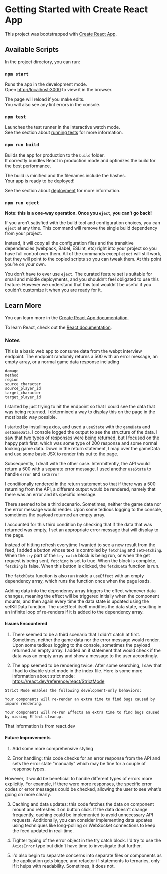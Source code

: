 # Getting Started with Create React App

This project was bootstrapped with [Create React App](https://github.com/facebook/create-react-app).

## Available Scripts

In the project directory, you can run:

### `npm start`

Runs the app in the development mode.\
Open [http://localhost:3000](http://localhost:3000) to view it in the browser.

The page will reload if you make edits.\
You will also see any lint errors in the console.

### `npm test`

Launches the test runner in the interactive watch mode.\
See the section about [running tests](https://facebook.github.io/create-react-app/docs/running-tests) for more information.

### `npm run build`

Builds the app for production to the `build` folder.\
It correctly bundles React in production mode and optimizes the build for the best performance.

The build is minified and the filenames include the hashes.\
Your app is ready to be deployed!

See the section about [deployment](https://facebook.github.io/create-react-app/docs/deployment) for more information.

### `npm run eject`

**Note: this is a one-way operation. Once you `eject`, you can’t go back!**

If you aren’t satisfied with the build tool and configuration choices, you can `eject` at any time. This command will remove the single build dependency from your project.

Instead, it will copy all the configuration files and the transitive dependencies (webpack, Babel, ESLint, etc) right into your project so you have full control over them. All of the commands except `eject` will still work, but they will point to the copied scripts so you can tweak them. At this point you’re on your own.

You don’t have to ever use `eject`. The curated feature set is suitable for small and middle deployments, and you shouldn’t feel obligated to use this feature. However we understand that this tool wouldn’t be useful if you couldn’t customize it when you are ready for it.

## Learn More

You can learn more in the [Create React App documentation](https://facebook.github.io/create-react-app/docs/getting-started).

To learn React, check out the [React documentation](https://reactjs.org/).

### Notes

This is a basic web app to consume data from the webpt interview endpoint. The endpoint randomly returns a 500 with an error message, an empty array, or a normal game data response including

```
damage
method
region
source_character
source_player_id
target_character
target_player_id
```

I started by just trying to hit the endpoint so that I could see the data that was being returned. I determined a way to display this on the page in the most basic way possible. 

I started by installing axios, and used a `useState` with the `gameData` and `setGameData`. I console logged the output to see the structure of the data. I saw that two types of responses were being returned, but I focused on the happy path first, which was some type of 200 response and some normal looking game data. Down in the return statement, I map over the gameData and use some basic JSX to render this out to the page. 

Subsequently, I dealt with the other case. Intermittently, the API would return a 500 with a separate error message. I used another `useState` to handle `error` and `setError`

I conditionally rendered in the return statement so that if there was a 500 returning from the API, a different output would be rendered, namely that there was an error and its specific message. 

There seemed to be a third scenario. Sometimes, neither the game data nor the error message would render. Upon some tedious logging to the console, sometimes the payload returned an empty array. 

I accounted for this third condition by checking that if the data that was returned was empty, I set an appropriate error message that will display to the page. 

Instead of hitting refresh everytime I wanted to see a new result from the feed, I added a button whose text is controlled by `fetching` and `setFetching`. When the `try` part of the `try catch` block is being run, or when the get request is being sent, `fetching` is set to true. When the block is complete, `fetching` is false. When this button is clicked, the `fetchData` function is run. 

The `fetchData` function is also run inside a `useEffect` with an empty dependency array, which runs the function once when the page loads. 

Adding data into the dependency array triggers the effect whenever data changes, meaning the effect will be triggered initially when the component mounts, and then again every time the data state is updated using the setKillData function. The useEffect itself modifies the data state, resulting in an infinite loop of re-renders if it is added to the dependency array. 



#### Issues Encountered

1. There seemed to be a third scenario that I didn't catch at first. Sometimes, neither the game data nor the error message would render. Upon some tedious logging to the console, sometimes the payload returned an empty array. I added an if statement that would check if the data was an empty array and show a message to the user accordingly. 

2. The app seemed to be rendering twice. After some searching, I saw that I had to disable strict mode in the index file. Here is some more information about strict mode: https://react.dev/reference/react/StrictMode

```
Strict Mode enables the following development-only behaviors:

Your components will re-render an extra time to find bugs caused by impure rendering.

Your components will re-run Effects an extra time to find bugs caused by missing Effect cleanup.

```

That information is from react.dev



#### Future Improvements

1. Add some more comprehensive styling

2. Error handling: this code checks for an error response from the API and sets the error state "manually" which may be fine for a couple of response types. 

However, it would be beneficial to handle different types of errors more explicitly. For example, if there were more responses, the specific error codes or error messages could be checked, allowing the user to see what's going on more clearly. 

3. Caching and data updates: this code fetches the data on component mount and refreshes it on button click. If the data doesn't change frequently, caching could be implemented to avoid unnecessary API requests. Additionally, you can consider implementing data updates using techniques like long-polling or WebSocket connections to keep the feed updated in real-time.

4. Tighter typing of the error object in the try catch block. I'd try to use the `AxiosError` type but didn't have time to investigate that further. 

5. I'd also begin to separate concerns into separate files or components as the application gets bigger, and refactor if-statements to ternaries, only if it helps with readability. Sometimes, it does not.



